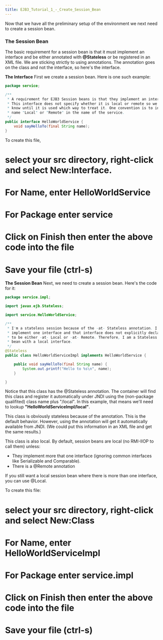 ```yaml
---
title: EJB3_Tutorial_1_-_Create_Session_Bean
---
```

Now that we have all the preliminary setup of the environment we next need to create a session bean.

### The Session Bean
The basic requirement for a session bean is that it must implement an interface and be either annotated with **@Stateless** or be registered in an XML file. We are sticking strictly to using annotations. The annotation goes on the class and not the interface, so here's the interface.

**The Interface**
First we create a session bean. Here is one such example:
```java
package service;

/**
 * A requirement for EJB3 Session beans is that they implement an interface.
 * This interface does not specify whether it is local or remote so we won't
 * know until it is used which way to treat it. One convention is to include the
 * name "Local" or "Remote" in the name of the service.
 */
public interface HelloWorldService {
    void sayHelloTo(final String name);
}
```

To create this file, 
# select your **src** directory, right-click and select **New:Interface**.
# For **Name**, enter **HelloWorldService**
# For **Package** enter **service**
# Click on **Finish** then enter the above code into the file
# Save your file (ctrl-s)

**The Session Bean**
Next, we need to create a session bean. Here's the code for it:
```java
package service.impl;

import javax.ejb.Stateless;

import service.HelloWorldService;

/**
 * I'm a stateless session because of the -at- Stateless annotation. I only
 * implement one interface and that interface does not explicitly declare itself
 * to be either -at- Local or -at- Remote. Therefore, I am a Stateless session
 * bean with a local interface.
 */
@Stateless
public class HelloWorldServiceImpl implements HelloWorldService {

    public void sayHelloTo(final String name) {
        System.out.printf("Hello to %s\n", name);
    }

}
```

Notice that this class has the @Stateless annotation. The container will find this class and register it automatically under JNDI using the (non-package qualifited) class name plus "/local". In this example, that means we'll need to lookup **"HelloWorldServiceImpl/local"**. 

This class is obviously stateless because of the annotation. This is the default behavior. However, using the annotation will get it automatically available from JNDI. (We could put this information in an XML file and get the same results.)

This class is also local. By default, session beans are local (no RMI-IIOP to call them) unless:
* They implement more that one interface (ignoring common interfaces like Serializable and Comparable).
* There is a @Remote annotation

If you still want a local session bean where there is more than one interface, you can use @Local.

To create this file:
# select your **src** directory, right-click and select **New:Class**
# For **Name**, enter **HelloWorldServiceImpl**
# For **Package** enter **service.impl**
# Click on **Finish** then enter the above code into the file
# Save your file (ctrl-s)

